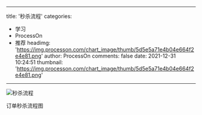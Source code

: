 
---
title: '秒杀流程'
categories: 
 - 学习
 - ProcessOn
 - 推荐
headimg: 'https://img.processon.com/chart_image/thumb/5d5e5a71e4b04e664f2e4e81.png'
author: ProcessOn
comments: false
date: 2021-12-31 10:24:51
thumbnail: 'https://img.processon.com/chart_image/thumb/5d5e5a71e4b04e664f2e4e81.png'
---

<div>   
<img class="thumb" alt="秒杀流程" src="https://img.processon.com/chart_image/thumb/5d5e5a71e4b04e664f2e4e81.png" referrerpolicy="no-referrer">
<p>订单秒杀流程图</p>  
</div>
            